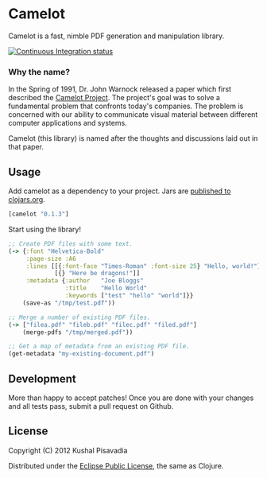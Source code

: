 # Camelot

Camelot is a fast, nimble PDF generation and manipulation library.

[![Continuous Integration status](https://secure.travis-ci.org/KushalP/camelot.png)](http://travis-ci.org/KushalP/camelot)

### Why the name?

In the Spring of 1991, Dr. John Warnock released a paper which first described the [Camelot Project](http://www.planetpdf.com/planetpdf/pdfs/warnock_camelot.pdf). The project's goal was to solve a fundamental problem that confronts today's companies. The problem is concerned with our ability to communicate visual material between different computer applications and systems.

Camelot (this library) is named after the thoughts and discussions laid out in that paper.

## Usage

Add camelot as a dependency to your project. Jars are [published to clojars.org](https://clojars.org/camelot).

``` clojure
[camelot "0.1.3"]
```

Start using the library!

``` clojure
;; Create PDF files with some text.
(-> {:font "Helvetica-Bold"
     :page-size :A6
     :lines [[{:font-face "Times-Roman" :font-size 25} "Hello, world!"]
             [{} "Here be dragons!"]]
     :metadata {:author   "Joe Bloggs"
                :title    "Hello World"
                :keywords ["test" "hello" "world"]}}
    (save-as "/tmp/test.pdf"))

;; Merge a number of existing PDF files.
(-> ["filea.pdf" "fileb.pdf" "filec.pdf" "filed.pdf"]
    (merge-pdfs "/tmp/merged.pdf"))

;; Get a map of metadata from an existing PDF file.
(get-metadata "my-existing-document.pdf")
```

## Development

More than happy to accept patches! Once you are done with your changes and all tests pass, submit a pull request on Github.

## License

Copyright (C) 2012 Kushal Pisavadia

Distributed under the [Eclipse Public License](http://www.eclipse.org/legal/epl-v10.html), the same as Clojure.

